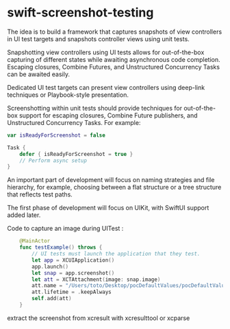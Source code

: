 # swift-screenshot-testing

The idea is to build a framework that captures snapshots of view controllers in UI test targets and snapshots controller views using unit tests.

Snapshotting view controllers using UI tests allows for out-of-the-box capturing of different states while awaiting asynchronous code completion. Escaping closures, Combine Futures, and Unstructured Concurrency Tasks can be awaited easily.

Dedicated UI test targets can present view controllers using deep-link techniques or Playbook-style presentation.

Screenshotting within unit tests should provide techniques for out-of-the-box support for escaping closures, Combine Future publishers, and Unstructured Concurrency Tasks. For example:

```swift
var isReadyForScreenshot = false

Task {
    defer { isReadyForScreenshot = true }
    // Perform async setup
}
```

An important part of development will focus on naming strategies and file hierarchy, for example, choosing between a flat structure or a tree structure that reflects test paths.

The first phase of development will focus on UIKit, with SwiftUI support added later.

Code to capture an image during UITest : 
```swift
    @MainActor
    func testExample() throws {
        // UI tests must launch the application that they test.
        let app = XCUIApplication()
        app.launch()
        let snap = app.screenshot()
        let att = XCTAttachment(image: snap.image)
        att.name = "/Users/toto/Desktop/pocDefaultValues/pocDefaultValues/ViewController.swift"
        att.lifetime = .keepAlways
        self.add(att)
    }
```

extract the screenshot from xcresult with xcresulttool or xcparse
